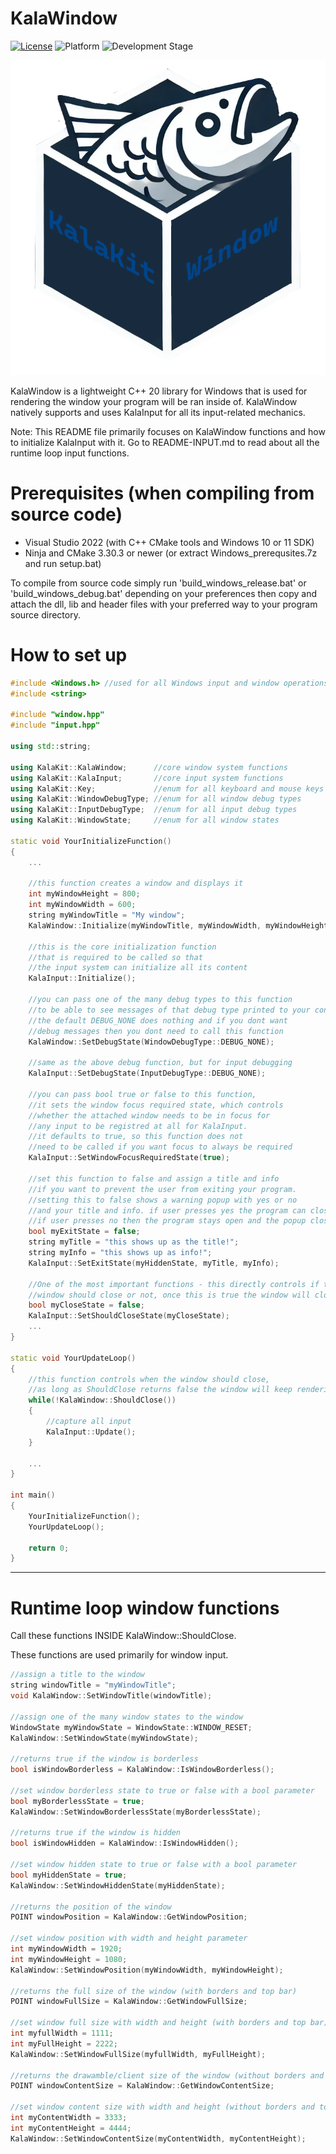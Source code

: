 # KalaWindow

[![License](https://img.shields.io/badge/license-Zlib-blue)](LICENSE.md)
![Platform](https://img.shields.io/badge/platform-Windows-brightgreen)
![Development Stage](https://img.shields.io/badge/development-Alpha-yellow)

![Logo](logo.png)

KalaWindow is a lightweight C++ 20 library for Windows that is used for rendering the window your program will be ran inside of. KalaWindow natively supports and uses KalaInput for all its input-related mechanics.

Note: This README file primarily focuses on KalaWindow functions and how to initialize KalaInput with it. Go to README-INPUT.md to read about all the runtime loop input functions.

# Prerequisites (when compiling from source code)

- Visual Studio 2022 (with C++ CMake tools and Windows 10 or 11 SDK)
- Ninja and CMake 3.30.3 or newer (or extract Windows_prerequsites.7z and run setup.bat)

To compile from source code simply run 'build_windows_release.bat' or 'build_windows_debug.bat' depending on your preferences then copy and attach the dll, lib and header files with your preferred way to your program source directory.

# How to set up

```cpp
#include <Windows.h> //used for all Windows input and window operations
#include <string>

#include "window.hpp"
#include "input.hpp"

using std::string;

using KalaKit::KalaWindow;      //core window system functions
using KalaKit::KalaInput;       //core input system functions
using KalaKit::Key;             //enum for all keyboard and mouse keys
using KalaKit::WindowDebugType; //enum for all window debug types
using KalaKit::InputDebugType;  //enum for all input debug types
using KalaKit::WindowState;     //enum for all window states

static void YourInitializeFunction()
{
	...
	
	//this function creates a window and displays it
	int myWindowHeight = 800;
	int myWindowWidth = 600;
	string myWindowTitle = "My window";
	KalaWindow::Initialize(myWindowTitle, myWindowWidth, myWindowHeight);

	//this is the core initialization function 
	//that is required to be called so that
	//the input system can initialize all its content
	KalaInput::Initialize();

	//you can pass one of the many debug types to this function
	//to be able to see messages of that debug type printed to your console,
	//the default DEBUG_NONE does nothing and if you dont want 
	//debug messages then you dont need to call this function
	KalaWindow::SetDebugState(WindowDebugType::DEBUG_NONE);

	//same as the above debug function, but for input debugging
	KalaInput::SetDebugState(InputDebugType::DEBUG_NONE);
	
	//you can pass bool true or false to this function,
	//it sets the window focus required state, which controls
	//whether the attached window needs to be in focus for
	//any input to be registred at all for KalaInput.
	//it defaults to true, so this function does not
	//need to be called if you want focus to always be required
	KalaInput::SetWindowFocusRequiredState(true);
	
	//set this function to false and assign a title and info
	//if you want to prevent the user from exiting your program.
	//setting this to false shows a warning popup with yes or no
	//and your title and info. if user presses yes the program can close,
	//if user presses no then the program stays open and the popup closes
	bool myExitState = false;
	string myTitle = "this shows up as the title!";
	string myInfo = "this shows up as info!";
	KalaInput::SetExitState(myHiddenState, myTitle, myInfo);
	
	//One of the most important functions - this directly controls if the
	//window should close or not, once this is true the window will close.
	bool myCloseState = false;
	KalaInput::SetShouldCloseState(myCloseState);
	...
}

static void YourUpdateLoop()
{
	//this function controls when the window should close,
	//as long as ShouldClose returns false the window will keep rendering
	while(!KalaWindow::ShouldClose())
	{
		//capture all input
		KalaInput::Update();
	}
	
	...
}

int main()
{
	YourInitializeFunction();
	YourUpdateLoop();
	
	return 0;
}
```
---

# Runtime loop window functions

Call these functions INSIDE KalaWindow::ShouldClose.

These functions are used primarily for window input.

```cpp
//assign a title to the window
string windowTitle = "myWindowTitle";
void KalaWindow::SetWindowTitle(windowTitle);

//assign one of the many window states to the window
WindowState myWindowState = WindowState::WINDOW_RESET;
KalaWindow::SetWindowState(myWindowState);

//returns true if the window is borderless
bool isWindowBorderless = KalaWindow::IsWindowBorderless();

//set window borderless state to true or false with a bool parameter
bool myBorderlessState = true;
KalaWindow::SetWindowBorderlessState(myBorderlessState);

//returns true if the window is hidden
bool isWindowHidden = KalaWindow::IsWindowHidden();

//set window hidden state to true or false with a bool parameter
bool myHiddenState = true;
KalaWindow::SetWindowHiddenState(myHiddenState);

//returns the position of the window
POINT windowPosition = KalaWindow::GetWindowPosition;

//set window position with width and height parameter
int myWindowWidth = 1920;
int myWindowHeight = 1080;
KalaWindow::SetWindowPosition(myWindowWidth, myWindowHeight);

//returns the full size of the window (with borders and top bar)
POINT windowFullSize = KalaWindow::GetWindowFullSize;

//set window full size with width and height (with borders and top bar)
int myfullWidth = 1111;
int myFullHeight = 2222;
KalaWindow::SetWindowFullSize(myfullWidth, myFullHeight);

//returns the drawamble/client size of the window (without borders and top bar)
POINT windowContentSize = KalaWindow::GetWindowContentSize;

//set window content size with width and height (without borders and top bar)
int myContentWidth = 3333;
int myContentHeight = 4444;
KalaWindow::SetWindowContentSize(myContentWidth, myContentHeight);
```
